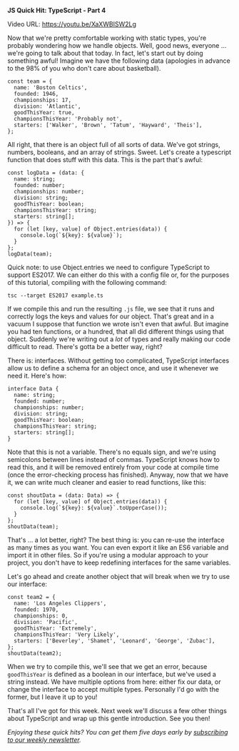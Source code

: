 **JS Quick Hit: TypeScript - Part 4**

Video URL: https://youtu.be/XaXWBISW2Lg

Now that we're pretty comfortable working with static types, you're probably wondering how we handle objects. Well, good news, everyone &hellip; we're going to talk about that today. In fact, let's start out by doing something awful! Imagine we have the following data (apologies in advance to the 98% of you who don't care about basketball).

```
const team = {
  name: 'Boston Celtics',
  founded: 1946,
  championships: 17,
  division: 'Atlantic',
  goodThisYear: true,
  championsThisYear: 'Probably not',
  starters: ['Walker', 'Brown', 'Tatum', 'Hayward', 'Theis'],
};
```

All right, that there is an object full of all sorts of data. We've got strings, numbers, booleans, and an array of strings. Sweet. Let's create a typescript function that does stuff with this data. This is the part that's awful:

```
const logData = (data: {
  name: string;
  founded: number;
  championships: number;
  division: string;
  goodThisYear: boolean;
  championsThisYear: string;
  starters: string[];
}) => {
  for (let [key, value] of Object.entries(data)) {
    console.log(`${key}: ${value}`);
  }
};
logData(team);
```

Quick note: to use Object.entries we need to configure TypeScript to support ES2017. We can either do this with a config file or, for the purposes of this tutorial, compiling with the following command:

```
tsc --target ES2017 example.ts
```

If we compile this and run the resulting `.js` file, we see that it runs and correctly logs the keys and values for our object. That's great and in a vacuum I suppose that function we wrote isn't even that awful. But imagine you had ten functions, or a hundred, that all did different things using that object. Suddenly we're writing out a _lot_ of types and really making our code difficult to read. There's gotta be a better way, right?

There is: interfaces. Without getting too complicated, TypeScript interfaces allow us to define a schema for an object once, and use it whenever we need it. Here's how:

```
interface Data {
  name: string;
  founded: number;
  championships: number;
  division: string;
  goodThisYear: boolean;
  championsThisYear: string;
  starters: string[];
}
```

Note that this is not a variable. There's no equals sign, and we're using semicolons between lines instead of commas. TypeScript knows how to read this, and it will be removed entirely from your code at compile time (once the error-checking process has finished). Anyway, now that we have it, we can write much cleaner and easier to read functions, like this:

```
const shoutData = (data: Data) => {
  for (let [key, value] of Object.entries(data)) {
    console.log(`${key}: ${value}`.toUpperCase());
  }
};
shoutData(team);
```

That's &hellip; a lot better, right? The best thing is: you can re-use the interface as many times as you want. You can even export it like an ES6 variable and import it in other files. So if you're using a modular approach to your project, you don't have to keep redefining interfaces for the same variables.

Let's go ahead and create another object that will break when we try to use our interface:

```
const team2 = {
  name: 'Los Angeles Clippers',
  founded: 1970,
  championships: 0,
  division: 'Pacific',
  goodThisYear: 'Extremely',
  championsThisYear: 'Very Likely',
  starters: ['Beverley', 'Shamet', 'Leonard', 'George', 'Zubac'],
};
shoutData(team2);
```

When we try to compile this, we'll see that we get an error, because `goodThisYear` is defined as a boolean in our interface, but we've used a string instead. We have multiple options from here: either fix our data, or change the interface to accept multiple types. Personally I'd go with the former, but I leave it up to you!

That's all I've got for this week. Next week we'll discuss a few other things about TypeScript and wrap up this gentle introduction. See you then!

_Enjoying these quick hits? You can get them five days early by [subscribing to our weekly newsletter](https://closebrace.com/newsletter/subscribe)._

